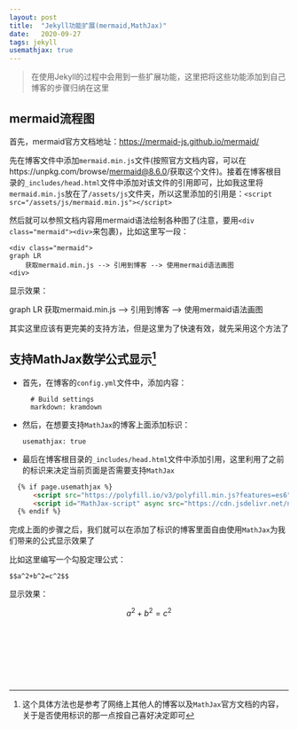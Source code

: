 ```yaml
---
layout: post
title:  "Jekyll功能扩展(mermaid,MathJax)"
date:   2020-09-27
tags: jekyll
usemathjax: true
---
```


> 在使用Jekyll的过程中会用到一些扩展功能，这里把将这些功能添加到自己博客的步骤归纳在这里

## mermaid流程图

首先，mermaid官方文档地址：https://mermaid-js.github.io/mermaid/

先在博客文件中添加`mermaid.min.js`文件(按照官方文档内容，可以在https://unpkg.com/browse/mermaid@8.6.0/获取这个文件)。接着在博客根目录的`_includes/head.html`文件中添加对该文件的引用即可，比如我这里将`mermaid.min.js`放在了`/assets/js`文件夹，所以这里添加的引用是：`<script src="/assets/js/mermaid.min.js"></script>` 

然后就可以参照文档内容用mermaid语法绘制各种图了(注意，要用`<div class="mermaid"><div>`来包裹)，比如这里写一段：

```
<div class="mermaid">
graph LR
	获取mermaid.min.js --> 引用到博客 --> 使用mermaid语法画图
<div>
```

显示效果：

<div class="mermaid">
graph LR
	获取mermaid.min.js --> 引用到博客 --> 使用mermaid语法画图
<div>

其实这里应该有更完美的支持方法，但是这里为了快速有效，就先采用这个方法了



## 支持MathJax数学公式显示[^1]

- 首先，在博客的`config.yml`文件中，添加内容：

  ```
    # Build settings
    markdown: kramdown
  ```

- 然后，在想要支持`MathJax`的博客上面添加标识：

  ```
  usemathjax: true
  ```

- 最后在博客根目录的`_includes/head.html`文件中添加引用，这里利用了之前的标识来决定当前页面是否需要支持`MathJax`

```html
  {% if page.usemathjax %}
      <script src="https://polyfill.io/v3/polyfill.min.js?features=es6"></script>
      <script id="MathJax-script" async src="https://cdn.jsdelivr.net/npm/mathjax@3/es5/tex-mml-chtml.js"></script>
  {% endif %}
```

完成上面的步骤之后，我们就可以在添加了标识的博客里面自由使用`MathJax`为我们带来的公式显示效果了

比如这里编写一个勾股定理公式：

```
$$a^2+b^2=c^2$$
```

显示效果：

$$a^2+b^2=c^2$$



<br><br><br><br><br><br>

[^1]: 这个具体方法也是参考了网络上其他人的博客以及`MathJax`官方文档的内容，关于是否使用标识的那一点按自己喜好决定即可